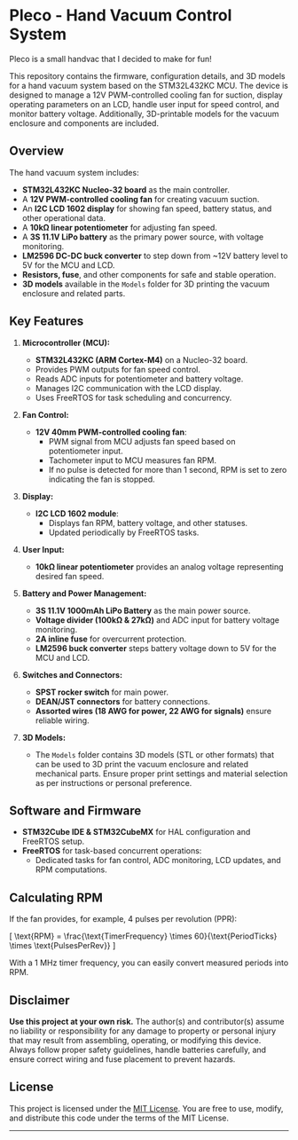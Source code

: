 # Pleco - Hand Vacuum Control System
Pleco is a small handvac that I decided to make for fun!

This repository contains the firmware, configuration details, and 3D models for a hand vacuum system based on the STM32L432KC MCU. The device is designed to manage a 12V PWM-controlled cooling fan for suction, display operating parameters on an LCD, handle user input for speed control, and monitor battery voltage. Additionally, 3D-printable models for the vacuum enclosure and components are included.

## Overview

The hand vacuum system includes:
- **STM32L432KC Nucleo-32 board** as the main controller.
- A **12V PWM-controlled cooling fan** for creating vacuum suction.
- An **I2C LCD 1602 display** for showing fan speed, battery status, and other operational data.
- A **10kΩ linear potentiometer** for adjusting fan speed.
- A **3S 11.1V LiPo battery** as the primary power source, with voltage monitoring.
- **LM2596 DC-DC buck converter** to step down from ~12V battery level to 5V for the MCU and LCD.
- **Resistors, fuse**, and other components for safe and stable operation.
- **3D models** available in the `Models` folder for 3D printing the vacuum enclosure and related parts.

## Key Features

1. **Microcontroller (MCU):**  
   - **STM32L432KC (ARM Cortex-M4)** on a Nucleo-32 board.
   - Provides PWM outputs for fan speed control.
   - Reads ADC inputs for potentiometer and battery voltage.
   - Manages I2C communication with the LCD display.
   - Uses FreeRTOS for task scheduling and concurrency.

2. **Fan Control:**
   - **12V 40mm PWM-controlled cooling fan**:
     - PWM signal from MCU adjusts fan speed based on potentiometer input.
     - Tachometer input to MCU measures fan RPM.
     - If no pulse is detected for more than 1 second, RPM is set to zero indicating the fan is stopped.

3. **Display:**
   - **I2C LCD 1602 module**:
     - Displays fan RPM, battery voltage, and other statuses.
     - Updated periodically by FreeRTOS tasks.

4. **User Input:**
   - **10kΩ linear potentiometer** provides an analog voltage representing desired fan speed.

5. **Battery and Power Management:**
   - **3S 11.1V 1000mAh LiPo Battery** as the main power source.
   - **Voltage divider (100kΩ & 27kΩ)** and ADC input for battery voltage monitoring.
   - **2A inline fuse** for overcurrent protection.
   - **LM2596 buck converter** steps battery voltage down to 5V for the MCU and LCD.

6. **Switches and Connectors:**
   - **SPST rocker switch** for main power.
   - **DEAN/JST connectors** for battery connections.
   - **Assorted wires (18 AWG for power, 22 AWG for signals)** ensure reliable wiring.

7. **3D Models:**
   - The `Models` folder contains 3D models (STL or other formats) that can be used to 3D print the vacuum enclosure and related mechanical parts. Ensure proper print settings and material selection as per instructions or personal preference.

## Software and Firmware

- **STM32Cube IDE & STM32CubeMX** for HAL configuration and FreeRTOS setup.
- **FreeRTOS** for task-based concurrent operations:
  - Dedicated tasks for fan control, ADC monitoring, LCD updates, and RPM computations.

## Calculating RPM

If the fan provides, for example, 4 pulses per revolution (PPR):

\[
\text{RPM} = \frac{\text{TimerFrequency} \times 60}{\text{PeriodTicks} \times \text{PulsesPerRev}}
\]

With a 1 MHz timer frequency, you can easily convert measured periods into RPM.

## Disclaimer

**Use this project at your own risk.** The author(s) and contributor(s) assume no liability or responsibility for any damage to property or personal injury that may result from assembling, operating, or modifying this device. Always follow proper safety guidelines, handle batteries carefully, and ensure correct wiring and fuse placement to prevent hazards.

## License

This project is licensed under the [MIT License](LICENSE). You are free to use, modify, and distribute this code under the terms of the MIT License.

---
